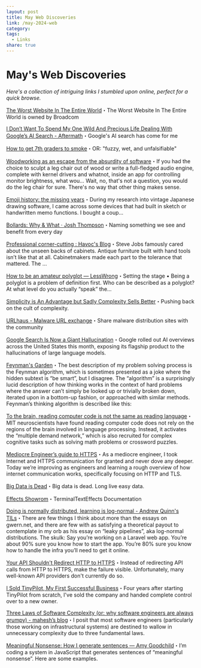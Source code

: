 ```yaml
---
layout: post
title: May Web Discoveries
link: /may-2024-web
category: 
tags:
  - Links
share: true
---
```

# May's Web Discoveries
_Here's a collection of intriguing links I stumbled upon online, perfect for a quick browse._

[The Worst Website In The Entire World](https://matduggan.com/the-worst-website-in-the-entire-world/)・The Worst Website In The Entire World is owned by Broadcom

[I Don’t Want To Spend My One Wild And Precious Life Dealing With Google’s AI Search - Aftermath](https://aftermath.site/google-ai-search-god-no-why)・Google's AI search has come for me

[How to get 7th graders to smoke](https://www.experimental-history.com/p/how-to-get-7th-graders-to-smoke)・OR: "fuzzy, wet, and unfalsifiable"

[Woodworking as an escape from the absurdity of software](https://alinpanaitiu.com/blog/woodworking-escape-from-software-absurdity/)・If you had the choice to sculpt a leg chair out of wood or write a full-fledged audio engine, complete with kernel drivers and whatnot, inside an app for controlling monitor brightness, what wou… Wait, no, that's not a question, you would do the leg chair for sure. There's no way that other thing makes sense.

[Emoji history: the missing years](https://blog.gingerbeardman.com/2024/05/10/emoji-history-the-missing-years/)・During my research into vintage Japanese drawing software, I came across some devices that had built in sketch or handwritten memo functions. I bought a coup...

[Bollards: Why & What · Josh Thompson](https://josh.works/bollards)・Naming something we see and benefit from every day

[Professional corner-cutting : Havoc's Blog](https://blog.ometer.com/2016/05/04/professional-corner-cutting/)・Steve Jobs famously cared about the unseen backs of cabinets. Antique furniture built with hand tools isn’t like that at all. Cabinetmakers made each part to the tolerance that mattered. The …

[How to be an amateur polyglot — LessWrong](https://www.lesswrong.com/posts/BPpeBH8brSCRvZajs/how-to-be-an-amateur-polyglot)・Setting the stage • Being a polyglot is a problem of definition first. Who can be described as a polyglot? At what level do you actually “speak” the…

[Simplicity is An Advantage but Sadly Complexity Sells Better](https://eugeneyan.com/writing/simplicity/)・Pushing back on the cult of complexity.

[URLhaus - Malware URL exchange](https://urlhaus.abuse.ch/)・Share malware distribution sites with the community

[Google Search Is Now a Giant Hallucination](https://gizmodo.com/google-search-ai-overview-giant-hallucination-1851499031)・Google rolled out AI overviews across the United States this month, exposing its flagship product to the hallucinations of large language models.

[Feynman's Garden](https://www.marginalia.nu/log/a_108_feynman_revisited/)・The best description of my problem solving process is the Feynman algorithm, which is sometimes presented as a joke where the hidden subtext is “be smart”, but I disagree. The “algorithm” is a surprisingly lucid description of how thinking works in the context of hard problems where the answer can’t simply be looked up or trivially broken down, iterated upon in a bottom-up fashion, or approached with similar methods. Feynman’s thinking algorithm is described like this:

[To the brain, reading computer code is not the same as reading language](https://news.mit.edu/2020/brain-reading-computer-code-1215)・MIT neuroscientists have found reading computer code does not rely on the regions of the brain involved in language processing. Instead, it activates the “multiple demand network,” which is also recruited for complex cognitive tasks such as solving math problems or crossword puzzles.

[Mediocre Engineer’s guide to HTTPS](https://devonperoutky.super.site/blog-posts/mediocre-engineers-guide-to-https)・As a mediocre engineer, I took Internet and HTTPS communication for granted and never dove any deeper. Today we’re improving as engineers and learning a rough overview of how internet communication works, specifically focusing on HTTP and TLS.

[Big Data is Dead](https://motherduck.com/blog/big-data-is-dead/)・Big data is dead. Long live easy data.

[Effects Showrom](https://chrisbuilds.github.io/terminaltexteffects/showroom/)・TerminalTextEffects Documentation

[Doing is normally distributed, learning is log-normal - Andrew Quinn's TILs](https://hiandrewquinn.github.io/til-site/posts/doing-is-normally-distributed-learning-is-log-normal/)・There are few things I think about more than the essays on gwern.net, and there are few with as satisfying a theoretical payout to contemplate in my orb as his essay on “leaky pipelines”, aka log-normal distributions. The skulk: Say you’re working on a Laravel web app. You’re about 90% sure you know how to start the app. You’re 80% sure you know how to handle the infra you’ll need to get it online.

[Your API Shouldn't Redirect HTTP to HTTPS](https://jviide.iki.fi/http-redirects)・Instead of redirecting API calls from HTTP to HTTPS, make the failure visible. Unfortunately, many well-known API providers don't currently do so.

[I Sold TinyPilot, My First Successful Business](https://mtlynch.io/i-sold-tinypilot/)・Four years after starting TinyPilot from scratch, I've sold the company and handed complete control over to a new owner.

[Three Laws of Software Complexity (or: why software engineers are always grumpy) - mahesh’s blog](https://maheshba.bitbucket.io/blog/2024/05/08/2024-ThreeLaws.html)・I posit that most software engineers (particularly those working on infrastructural systems) are destined to wallow in unnecessary complexity due to three fundamental laws.

[Meaningful Nonsense: How I generate sentences — Amy Goodchild](https://www.amygoodchild.com/blog/meaningful-nonsense-sentences)・I’m coding a system in JavaScript that generates sentences of “meaningful nonsense”. Here are some examples.